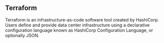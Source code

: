 ## Terraform

Terraform is an infrastructure-as-code software tool created by HashiCorp. Users define and provide data center infrastructure using a declarative configuration language known as HashiCorp Configuration Language, or optionally JSON.
